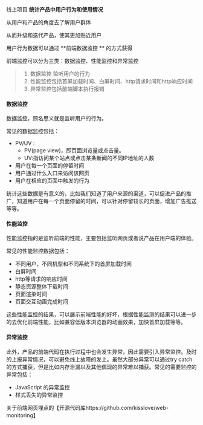 线上项目 **统计产品中用户行为和使用情况**

从用户和产品的角度去了解用户群体

从而升级和迭代产品，使其更加贴近用户

用户行为数据可以通过 **前端数据监控 ** 的方式获得

前端监控可以分为三类：数据监控、性能监控和异常监控

> 1. 数据监控 监听用户的行为
> 2. 性能监控包括首屏加载时间、白屏时间、http请求时间和http响应时间
> 3. 异常监控包括前端脚本执行报错

#### 数据监控

数据监控，顾名思义就是监听用户的行为。

常见的数据监控包括：

- PV/UV :
  - PV(page view)，即页面浏览量或点击量。
  - UV:指访问某个站点或点击某条新闻的不同IP地址的人数
- 用户在每一个页面的停留时间
- 用户通过什么入口来访问该网页
- 用户在相应的页面中触发的行为

统计这些数据是有意义的，比如我们知道了用户来源的渠道，可以促进产品的推广，知道用户在每一个页面停留的时间，可以针对停留较长的页面，增加广告推送等等。

#### 性能监控

性能监控指的是监听前端的性能，主要包括监听网页或者说产品在用户端的体验。

常见的性能监控数据包括：

- 不同用户，不同机型和不同系统下的首屏加载时间
- 白屏时间
- http等请求的响应时间
- 静态资源整体下载时间
- 页面渲染时间
- 页面交互动画完成时间

这些性能监控的结果，可以展示前端性能的好坏，根据性能监测的结果可以进一步的去优化前端性能，比如兼容低版本浏览器的动画效果，加快首屏加载等等。

#### 异常监控

此外，产品的前端代码在执行过程中也会发生异常，因此需要引入异常监控。及时的上报异常情况，可以避免线上故障的发上。虽然大部分异常可以通过try catch的方式捕获，但是比如内存泄漏以及其他偶现的异常难以捕获。常见的需要监控的异常包括：

- JavaScript 的异常监控
- 样式丢失的异常监控

关于前端网页埋点的【开源代码库https://github.com/kisslove/web-monitoring】

